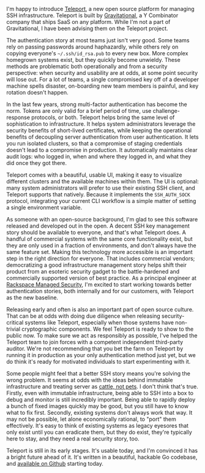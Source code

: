 <!--
.. title: Introducing Teleport
.. slug: introducing-teleport
.. date: 2016-03-12 09:35:56 UTC-08:00
.. tags: private,security
.. category:
.. link:
.. description: Teleport is modern SSH infrastructure management.
.. type: text
-->

I'm happy to introduce [Teleport][teleport], a new open source platform for
managing SSH infrastructure. Teleport is built by [Gravitational][grav], a Y
Combinator company that ships SaaS on any platform. While I'm not a part of
Gravitational, I have been advising them on the Teleport project.

The authentication story at most teams just isn't very good. Some teams rely
on passing passwords around haphazardly, while others rely on copying
everyone's `~/.ssh/id_rsa.pub` to every new box. More complex homegrown
systems exist, but they quickly become unwieldy. These methods are problematic
both operationally and from a security perspective: when security and
usability are at odds, at some point security will lose out. For a lot of
teams, a single compromised key off of a developer machine spells disaster,
on-boarding new team members is painful, and key rotation doesn't happen.

In the last few years, strong multi-factor authentication has become the
norm. Tokens are only valid for a brief period of time, use challenge-response
protocols, or both. Teleport helps bring the same level of sophistication to
infrastructure. It helps system administrators leverage the security benefits
of short-lived certificates, while keeping the operational benefits of
decoupling server authentication from user authentication. It lets you run
isolated clusters, so that a compromise of staging credentials doesn't lead to
a compromise in production. It automatically maintains clear audit logs: who
logged in, when and where they logged in, and what they did once they got
there.

Teleport comes with a beautiful, usable UI, making it easy to visualize
different clusters and the available machines within them. The UI is optional:
many system administrators will prefer to use their existing SSH client, and
Teleport supports that natively.  Because it implements the `SSH_AUTH_SOCK`
protocol, integrating your current CLI workflow is a simple matter of setting
a single environment variable.

As someone with an open-source background, I'm glad to see this software
released and developed out in the open. A decent SSH key management story
should be available to everyone, and that's what Teleport does. A handful of
commercial systems with the same core functionality exist, but they are only
used in a fraction of environments, and don't always have the same feature
set. Making this technology more accessible is an important step in the right
direction for everyone. That includes commercial vendors; democratizing a good
infrastructure management story helps shift their product from an esoteric
security gadget to the battle-hardened and commercially supported version of
best practice. As a principal engineer at [Rackspace Managed Security][rms],
I'm excited to start working towards better authentication stories, both
internally and for our customers, with Teleport as the new baseline.

Releasing early and often is also an important part of open source
culture. That can be at odds with doing due diligence when releasing
security-critical systems like Teleport, especially when those systems have
non-trivial cryptographic components. We feel Teleport is ready to show to the
public now. To make sure we act as responsibly as possible, I've helped the
Teleport team to join forces with a competent independent third-party
auditor. We're not recommending that you bet the farm on Teleport by running
it in production as your only authentication method just yet, but we do think
it's ready for motivated individuals to start experimenting with it.

Some people might feel that a better SSH story means you're solving the wrong
problem. It seems at odds with the ideas behind immutable infrastructure and
treating server as [cattle, not pets][cattle]. I don't think that's
true. Firstly, even with immutable infrastructure, being able to SSH into a
box to debug and monitor is still incredibly important. Being able to rapidly
deploy a bunch of fixed images quickly may be good, but you still have to know
what to fix first. Secondly, existing systems don't always work that way. It
may not be possible, let alone economically rational, to "port" them
effectively. It's easy to think of existing systems as legacy eyesores that
only exist until you can eradicate them, but they do exist, they're typically
here to stay, and they need a real security story, too.

Teleport is still in its early stages. It's usable today, and I'm convinced it
has a bright future ahead of it. It's written in a beautiful, hackable Go
codebase, and [available on Github][teleport] starting today.

[teleport]: https://github.com/gravitational/teleport
[grav]: http://www.gravitational.com/
[rms]: https://www.rackspace.com/security/
[cattle]: https://blog.engineyard.com/2014/pets-vs-cattle
